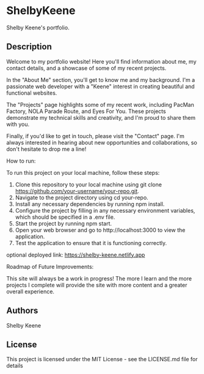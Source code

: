 
# ShelbyKeene

Shelby Keene's portfolio.

## Description
Welcome to my portfolio website! Here you'll find information about me, my contact details, and a showcase of some of my recent projects.

In the "About Me" section, you'll get to know me and my background. I'm a passionate web developer with a "Keene" interest in creating beautiful and functional websites.

The "Projects" page highlights some of my recent work, including PacMan Factory, NOLA Parade Route, and Eyes For You. These projects demonstrate my technical skills and creativity, and I'm proud to share them with you.

Finally, if you'd like to get in touch, please visit the "Contact" page. I'm always interested in hearing about new opportunities and collaborations, so don't hesitate to drop me a line!

How to run:

To run this project on your local machine, follow these steps:

1. Clone this repository to your local machine using git clone https://github.com/your-username/your-repo.git.
2. Navigate to the project directory using cd your-repo.
3. Install any necessary dependencies by running npm install.
4. Configure the project by filling in any necessary environment variables, which should be specified in a .env file.
5. Start the project by running npm start.
6. Open your web browser and go to http://localhost:3000 to view the application.
7. Test the application to ensure that it is functioning correctly.

optional deployed link:  https://shelby-keene.netlify.app


Roadmap of Future Improvements:

This site will always be a work in progress! The more I learn and the more projects I complete will provide the site with more content and a greater overall experience.

## Authors
Shelby Keene

## License

This project is licensed under the MIT License - see the LICENSE.md file for details
